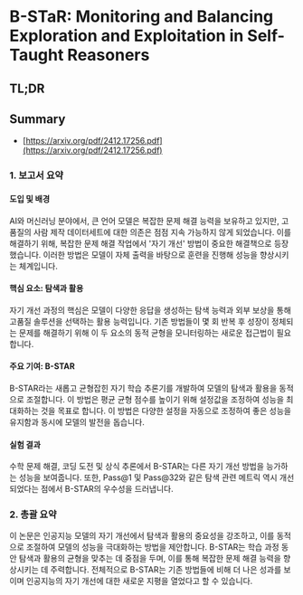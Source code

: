# B-STaR: Monitoring and Balancing Exploration and Exploitation in Self-Taught Reasoners
## TL;DR
## Summary
- [https://arxiv.org/pdf/2412.17256.pdf](https://arxiv.org/pdf/2412.17256.pdf)

### 1. 보고서 요약

#### 도입 및 배경
AI와 머신러닝 분야에서, 큰 언어 모델은 복잡한 문제 해결 능력을 보유하고 있지만, 고품질의 사람 제작 데이터세트에 대한 의존은 점점 지속 가능하지 않게 되었습니다. 이를 해결하기 위해, 복잡한 문제 해결 작업에서 '자기 개선' 방법이 중요한 해결책으로 등장했습니다. 이러한 방법은 모델이 자체 출력을 바탕으로 훈련을 진행해 성능을 향상시키는 체계입니다.

#### 핵심 요소: 탐색과 활용
자기 개선 과정의 핵심은 모델이 다양한 응답을 생성하는 탐색 능력과 외부 보상을 통해 고품질 솔루션을 선택하는 활용 능력입니다. 기존 방법들이 몇 회 반복 후 성장이 정체되는 문제를 해결하기 위해 이 두 요소의 동적 균형을 모니터링하는 새로운 접근법이 필요합니다.

#### 주요 기여: B-STAR
B-STAR라는 새롭고 균형잡힌 자기 학습 추론기를 개발하여 모델의 탐색과 활용을 동적으로 조절합니다. 이 방법은 평균 균형 점수를 높이기 위해 설정값을 조정하여 성능을 최대화하는 것을 목표로 합니다. 이 방법은 다양한 설정을 자동으로 조정하여 좋은 성능을 유지함과 동시에 모델의 발전을 돕습니다.

#### 실험 결과
수학 문제 해결, 코딩 도전 및 상식 추론에서 B-STAR는 다른 자기 개선 방법을 능가하는 성능을 보여줍니다. 또한, Pass@1 및 Pass@32와 같은 탐색 관련 메트릭 역시 개선되었다는 점에서 B-STAR의 우수성을 드러냅니다.

### 2. 총괄 요약
이 논문은 인공지능 모델의 자기 개선에서 탐색과 활용의 중요성을 강조하고, 이를 동적으로 조절하여 모델의 성능을 극대화하는 방법을 제안합니다. B-STAR는 학습 과정 동안 탐색과 활용의 균형을 맞추는 데 중점을 두며, 이를 통해 복잡한 문제 해결 능력을 향상시키는 데 주력합니다. 전체적으로 B-STAR는 기존 방법들에 비해 더 나은 성과를 보이며 인공지능의 자기 개선에 대한 새로운 지평을 열었다고 할 수 있습니다.